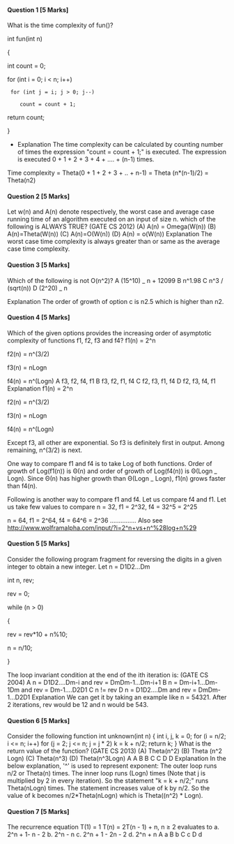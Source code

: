#### Question 1 [5 Marks]

What is the time complexity of fun()?

int fun(int n)

{

int count = 0;

for (int i = 0; i < n; i++)

     for (int j = i; j > 0; j--)

        count = count + 1;

return count;

}

- Explanation
  The time complexity can be calculated by counting number of times the expression "count = count + 1;" is executed. The expression is executed 0 + 1 + 2 + 3 + 4 + .... + (n-1) times.

Time complexity = Theta(0 + 1 + 2 + 3 + .. + n-1) = Theta (n\*(n-1)/2) = Theta(n2)

#### Question 2 [5 Marks]

Let w(n) and A(n) denote respectively, the worst case and average case running time of an algorithm executed on an input of size n. which of the following is ALWAYS TRUE? (GATE CS 2012)
(A) A(n) = Omega(W(n))
(B) A(n)=Theta(W(n))
(C) A(n)=O(W(n))
(D) A(n) = o(W(n))
Explanation
The worst case time complexity is always greater than or same as the average case time complexity.

#### Question 3 [5 Marks]

Which of the following is not O(n^2)?
A (15^10) _ n + 12099
B n^1.98
C n^3 / (sqrt(n))
D (2^20) _ n

Explanation
The order of growth of option c is n2.5 which is higher than n2.

#### Question 4 [5 Marks]

Which of the given options provides the increasing order of asymptotic complexity of functions f1, f2, f3 and f4?
f1(n) = 2^n

f2(n) = n^(3/2)

f3(n) = nLogn

f4(n) = n^(Logn)
A f3, f2, f4, f1
B f3, f2, f1, f4
C f2, f3, f1, f4
D f2, f3, f4, f1
Explanation
f1(n) = 2^n

f2(n) = n^(3/2)

f3(n) = nLogn

f4(n) = n^(Logn)

Except f3, all other are exponential. So f3 is definitely first in output. Among remaining, n^(3/2) is next.

One way to compare f1 and f4 is to take Log of both functions. Order of growth of Log(f1(n)) is Θ(n) and order of growth of Log(f4(n)) is Θ(Logn _ Logn). Since Θ(n) has higher growth than Θ(Logn _ Logn), f1(n) grows faster than f4(n).

Following is another way to compare f1 and f4.
Let us compare f4 and f1. Let us take few values to compare
n = 32, f1 = 2^32, f4 = 32^5 = 2^25

n = 64, f1 = 2^64, f4 = 64^6 = 2^36
...............
Also see http://www.wolframalpha.com/input/?i=2^n+vs+n^%28log+n%29

#### Question 5 [5 Marks]

Consider the following program fragment for reversing the digits in a given integer to obtain a new integer. Let n = D1D2…Dm

int n, rev;

rev = 0;

while (n > 0)

{

rev = rev\*10 + n%10;

n = n/10;

}

The loop invariant condition at the end of the ith iteration is: (GATE CS 2004)
A n = D1D2….Dm-i and rev = DmDm-1…Dm-i+1
B n = Dm-i+1…Dm-1Dm and rev = Dm-1….D2D1
C n != rev
D n = D1D2….Dm and rev = DmDm-1…D2D1
Explanation
We can get it by taking an example like n = 54321. After 2 iterations, rev would be 12 and n would be 543.

#### Question 6 [5 Marks]

Consider the following function
int unknown(int n) {
int i, j, k = 0;
for (i = n/2; i <= n; i++)
for (j = 2; j <= n; j = j * 2)
k = k + n/2;
return k;
}
What is the return value of the function? (GATE CS 2013)
(A) Theta(n^2)
(B) Theta (n^2 Logn)
(C) Theta(n^3)
(D) Theta(n^3Logn)
A A
B B
C C
D D
Explanation
In the below explanation, '^' is used to represent exponent:
The outer loop runs n/2 or Theta(n) times.
The inner loop runs (Logn) times (Note that j is multiplied by 2 in every iteration).
So the statement "k = k + n/2;" runs Theta(nLogn) times.
The statement increases value of k by n/2.
So the value of k becomes n/2*Theta(nLogn) which is Theta((n^2) \* Logn).

#### Question 7 [5 Marks]

The recurrence equation
T(1) = 1
T(n) = 2T(n - 1) + n, n ≥ 2
evaluates to
a. 2^n + 1- n - 2
b. 2^n - n
c. 2^n + 1 - 2n - 2
d. 2^n + n
A a
B b
C c
D d
